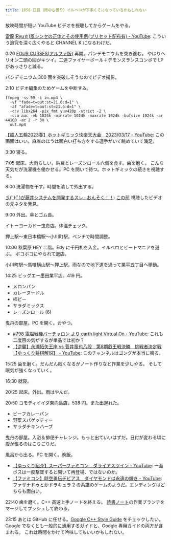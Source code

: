 ```yaml
---
title: 1056 日目（雨のち曇り）イルベロが下手くそになっているかもしれない
---
```


放映時間が短い YouTube ビデオを視聴してからゲームをやる。

[雷龍(Ryu☆)風シンセの正体とその使用例(プリセット配布有) - YouTube](https://www.youtube.com/watch?v=Lrdd0J4oPNI):
こういう追究を深く広くやると CHANNEL K になるわけだ。

0:20 [FOUR CURSES(アルファ版)][dtp23a] 再開。パンデモニウムを突き進む。
やはりヘリオン二頭の回がキツイ。二連ファイヤーボール＋デモンズランスコンボで LP があっさりと減る。

パンデモニウム 300 面を突破しそうなのでビデオ撮影。

2:10 ビデオ編集のためゲームを中断する。

```console
ffmpeg -ss 59 -i in.mp4 \
  -vf "fade=t=out:st=21.6:d=1" \
  -af "afade=t=out:st=21.6:d=1" \
  -c:v libx264 -pix_fmt yuv420p -strict -2 \
  -c:a aac -vb 1024k -minrate 1024k -maxrate 1024k -bufsize 1024k -ar 44100 -ac 2 -r 30 \
  out.mp4
```

[【超人五輪2023春】ホットギミック快楽天大会　2023/03/17 - YouTube](https://www.youtube.com/watch?v=0eFCIjz1ZYk):
この画面はいい。麻雀のほうは面白い打ち方をする選手がいて眺めていて満足。

3:30 寝る。

7:05 起床。大雨らしい。納豆とレーズンロール六個を食す。歯を磨く。
こんな天気だが洗濯機を働かせる。PC を開いて待つ。ホットギミックの続きを視聴する。

8:00 洗濯物を干す。時間を潰して外出する。

[彡(ﾟ)(ﾟ)が藤井システムを開発するスレ : おんそく！！](http://overkill-football.blog.jp/archives/528465.html):
[この前](../02/2023-02-01-diary) 視聴したビデオの元ネタを発見。

9:00 外出。傘とゴム長。

イトーヨーカドー曳舟店。体温チェック。

押上駅～東日本橋駅～小川町駅。ベンチで時間調整。

10:00 秋葉原 HEY 二階。Edy に千円札を入金。イルベロとビートマニアを遊ぶ。
ボコボコにやられて退店。

小川町駅～馬喰横山駅～押上駅。雨なので地下道を通って業平五丁目へ移動。

14:25 ビッグエー墨田業平店。419 円。

* メロンパン
* カレーヌードル
* 柿ピー
* サラダミックス
* レーズンロール (6)

曳舟の部屋。PC を開く。おやつ。

* [#798 電脳戦機バーチャロン より earth light Virtual On - YouTube](https://www.youtube.com/watch?v=OEBfAwgI_H4):
  これも二度目の気がするが単品では初か？
* [【逆襲】永瀬拓矢王座 vs 菅井竜也八段　第8期叡王戦決勝　挑戦者決定戦【ゆっくり将棋解説】 - YouTube](https://www.youtube.com/watch?v=tGqNnc-e4Sk):
  このチャンネルはゴングが本当に鳴る。

15:25 歯を磨く。だんだん眠くなるがノート作りなど作業を少しやる。
そして眠気が強くなっていく。

16:30 就寝。

20:25 起床。外出。雨はやんだ。

20:50 コモディイイダ東向島店。538 円。また出遅れた。

* ビーフカレーパン
* 野菜スパゲッティー
* サラダチキンハーブ

曳舟の部屋。入浴＆排便チャレンジ。もっと出ていいはずだ。日付が変わる頃に腹が張るのはこりごりだ。

風呂から出る。PC を開く。晩飯。

* [【ゆっくり紹介】スーパーファミコン　ダライアスツイン - YouTube](https://www.youtube.com/watch?v=wBSltYdToAY):
  一面ボスは一度撃墜すると開いて再登場、ではないのか。
* [【ファミコン】時空勇伝デビアス　ダイヤモンドは永遠の輝き - YouTube](https://www.youtube.com/watch?v=m_BNpTr0640):
  ファザナドゥとかドラキュラ 2 の系譜のゲームのようだ。エンディングはどちらも面白い。

22:40 歯を磨く。C++ 高速上手ノートを終える。
[読書ノート][note]の作業ブランチをマージしてプッシュして終わる。

23:15 あとは GitHub に任せる。[Google C++ Style Guide](https://google.github.io/styleguide/cppguide.html)
をチェックしたい。Google でなくとも一般的に通用するガイドと、Google 専用ガイドの両方が含まれる。
これは時間をかけて吟味してもいいかもしれない。

[dtp23a]: https://wodifes.net/game/show/520
[note]: https://showa-yojyo.github.io/notebook/
